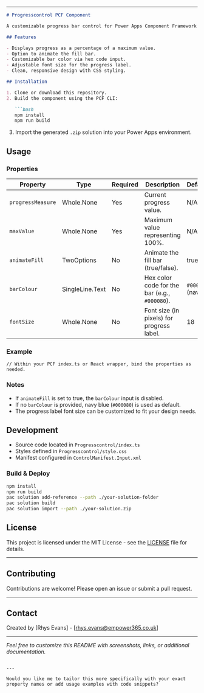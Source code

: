 
---

````markdown
# Progresscontrol PCF Component

A customizable progress bar control for Power Apps Component Framework (PCF) that visually displays progress with options for animated fill, color customization, and adjustable font size.

## Features

- Displays progress as a percentage of a maximum value.
- Option to animate the fill bar.
- Customizable bar color via hex code input.
- Adjustable font size for the progress label.
- Clean, responsive design with CSS styling.

## Installation

1. Clone or download this repository.
2. Build the component using the PCF CLI:

   ```bash
   npm install
   npm run build
````

3. Import the generated `.zip` solution into your Power Apps environment.

## Usage

### Properties

| Property          | Type            | Required | Description                                   | Default          |
| ----------------- | --------------- | -------- | --------------------------------------------- | ---------------- |
| `progressMeasure` | Whole.None      | Yes      | Current progress value.                       | N/A              |
| `maxValue`        | Whole.None      | Yes      | Maximum value representing 100%.              | N/A              |
| `animateFill`     | TwoOptions      | No       | Animate the fill bar (true/false).            | true             |
| `barColour`       | SingleLine.Text | No       | Hex color code for the bar (e.g., `#000080`). | `#000080` (navy) |
| `fontSize`        | Whole.None      | No       | Font size (in pixels) for progress label.     | 18               |

### Example

```tsx
// Within your PCF index.ts or React wrapper, bind the properties as needed.
```

### Notes

* If `animateFill` is set to true, the `barColour` input is disabled.
* If no `barColour` is provided, navy blue (`#000080`) is used as default.
* The progress label font size can be customized to fit your design needs.

## Development

* Source code located in `Progresscontrol/index.ts`
* Styles defined in `Progresscontrol/style.css`
* Manifest configured in `ControlManifest.Input.xml`

### Build & Deploy

```bash
npm install
npm run build
pac solution add-reference --path ./your-solution-folder
pac solution build
pac solution import --path ./your-solution.zip
```

## License

This project is licensed under the MIT License - see the [LICENSE](LICENSE) file for details.

---

## Contributing

Contributions are welcome! Please open an issue or submit a pull request.

---

## Contact

Created by \[Rhys Evans] - \[[rhys.evans@empower365.co.uk](mailto:rhys.evans@empwer365.co.uk)]

---

*Feel free to customize this README with screenshots, links, or additional documentation.*

```

---

Would you like me to tailor this more specifically with your exact property names or add usage examples with code snippets?
```
